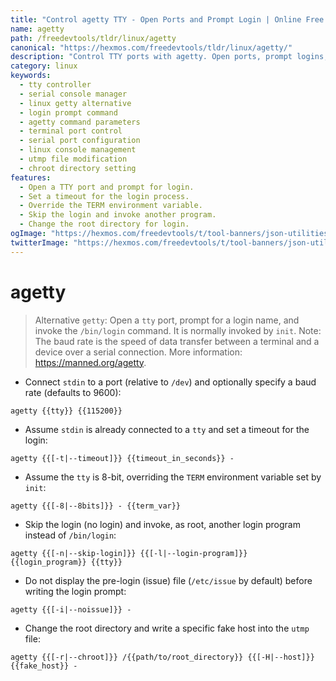 ```yaml
---
title: "Control agetty TTY - Open Ports and Prompt Login | Online Free DevTools by Hexmos"
name: agetty
path: /freedevtools/tldr/linux/agetty
canonical: "https://hexmos.com/freedevtools/tldr/linux/agetty/"
description: "Control TTY ports with agetty. Open ports, prompt logins, and execute commands via serial console.  Free online tool, no registration required for this TTY manager."
category: linux
keywords:
  - tty controller
  - serial console manager
  - linux getty alternative
  - login prompt command
  - agetty command parameters
  - terminal port control
  - serial port configuration
  - linux console management
  - utmp file modification
  - chroot directory setting
features:
  - Open a TTY port and prompt for login.
  - Set a timeout for the login process.
  - Override the TERM environment variable.
  - Skip the login and invoke another program.
  - Change the root directory for login.
ogImage: "https://hexmos.com/freedevtools/t/tool-banners/json-utilities-banner.png"
twitterImage: "https://hexmos.com/freedevtools/t/tool-banners/json-utilities-banner.png"
---
```


# agetty

> Alternative `getty`: Open a `tty` port, prompt for a login name, and invoke the `/bin/login` command.
> It is normally invoked by `init`.
> Note: The baud rate is the speed of data transfer between a terminal and a device over a serial connection.
> More information: <https://manned.org/agetty>.

- Connect `stdin` to a port (relative to `/dev`) and optionally specify a baud rate (defaults to 9600):

`agetty {{tty}} {{115200}}`

- Assume `stdin` is already connected to a `tty` and set a timeout for the login:

`agetty {{[-t|--timeout]}} {{timeout_in_seconds}} -`

- Assume the `tty` is 8-bit, overriding the `TERM` environment variable set by `init`:

`agetty {{[-8|--8bits]}} - {{term_var}}`

- Skip the login (no login) and invoke, as root, another login program instead of `/bin/login`:

`agetty {{[-n|--skip-login]}} {{[-l|--login-program]}} {{login_program}} {{tty}}`

- Do not display the pre-login (issue) file (`/etc/issue` by default) before writing the login prompt:

`agetty {{[-i|--noissue]}} -`

- Change the root directory and write a specific fake host into the `utmp` file:

`agetty {{[-r|--chroot]}} /{{path/to/root_directory}} {{[-H|--host]}} {{fake_host}} -`
